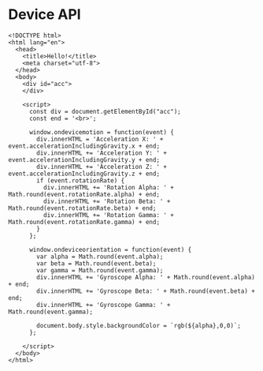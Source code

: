# Device API

    <!DOCTYPE html>
    <html lang="en">
      <head>
        <title>Hello!</title>
        <meta charset="utf-8">
      </head>  
      <body>
        <div id="acc">
        </div>

        <script>
          const div = document.getElementById("acc");
          const end = '<br>';

          window.ondevicemotion = function(event) {
            div.innerHTML = 'Acceleration X: ' + event.accelerationIncludingGravity.x + end;
            div.innerHTML += 'Acceleration Y: ' + event.accelerationIncludingGravity.y + end;
            div.innerHTML += 'Acceleration Z: ' + event.accelerationIncludingGravity.z + end;
            if (event.rotationRate) {
              div.innerHTML += 'Rotation Alpha: ' + Math.round(event.rotationRate.alpha) + end;
              div.innerHTML += 'Rotation Beta: ' + Math.round(event.rotationRate.beta) + end;
              div.innerHTML += 'Rotation Gamma: ' + Math.round(event.rotationRate.gamma) + end;
            }
          };

          window.ondeviceorientation = function(event) {
            var alpha = Math.round(event.alpha);
            var beta = Math.round(event.beta);
            var gamma = Math.round(event.gamma);
            div.innerHTML += 'Gyroscope Alpha: ' + Math.round(event.alpha) + end;
            div.innerHTML += 'Gyroscope Beta: ' + Math.round(event.beta) + end;
            div.innerHTML += 'Gyroscope Gamma: ' + Math.round(event.gamma);

            document.body.style.backgroundColor = `rgb(${alpha},0,0)`;
          };

        </script>
      </body>
    </html>


